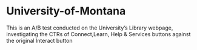 # University-of-Montana

This is an A/B test conducted on the University’s Library webpage, investigating the CTRs of Connect,Learn, Help & Services buttons against the original Interact button
